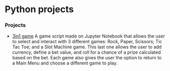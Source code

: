 # Python projects

### Projects

- [3in1 game](https://github.com/pauloxavier479/Python-projects/blob/main/3%20in%201%20game.ipynb)
A game script made on Jupyter Notebook that allows the user to select and interact with 3 different games: Rock, Paper, Scissors; Tic Tac Toe; and a Slot Machine game. This last one allows the user to add currency, define a bet value, and roll for a chance of a prize calculated based on the bet. Each game also gives the user the option to return to a Main Menu and choose a different game to play.
